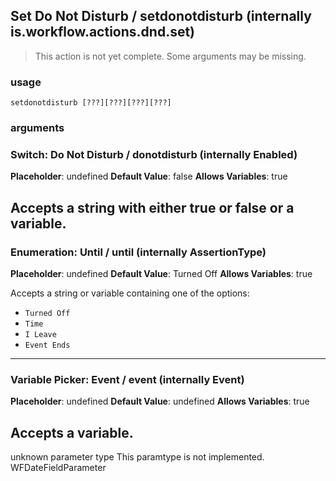
## Set Do Not Disturb / setdonotdisturb (internally is.workflow.actions.dnd.set)

> This action is not yet complete. Some arguments may be missing.

### usage
`setdonotdisturb [???][???][???][???]`

### arguments
### Switch: Do Not Disturb / donotdisturb (internally Enabled)
**Placeholder**: undefined
**Default Value**: false
**Allows Variables**: true


Accepts a string with either true or false
or a variable.
---
### Enumeration: Until / until (internally AssertionType)
**Placeholder**: undefined
**Default Value**: Turned Off
**Allows Variables**: true


Accepts a string 
or variable
containing one of the options:

- `Turned Off`
- `Time`
- `I Leave`
- `Event Ends`
---
### Variable Picker: Event / event (internally Event)
**Placeholder**: undefined
**Default Value**: undefined
**Allows Variables**: true


Accepts a variable.
---
unknown parameter type This paramtype is not implemented. WFDateFieldParameter
